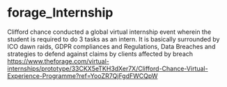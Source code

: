 # forage_Internship
Clifford chance conducted a global virtual internship event wherein the student is required to do 3 tasks as an intern. It is basically surrounded by ICO dawn raids, GDPR compliances and Regulations, Data Breaches and strategies to defend against claims by clients affected by breach
https://www.theforage.com/virtual-internships/prototype/33CKX5eTKH3dXer7X/Clifford-Chance-Virtual-Experience-Programme?ref=YooZR7QjFgdFWCQpW
